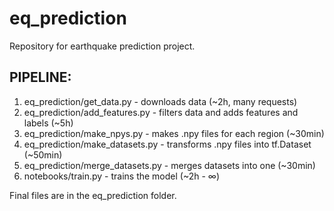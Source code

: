 # eq_prediction
Repository for earthquake prediction project.

## PIPELINE:
1. eq_prediction/get_data.py - downloads data (~2h, many requests)
2. eq_prediction/add_features.py - filters data and adds features and labels (~5h)
3. eq_prediction/make_npys.py - makes .npy files for each region (~30min)
4. eq_prediction/make_datasets.py - transforms .npy files into tf.Dataset (~50min)
5. eq_prediction/merge_datasets.py - merges datasets into one (~30min)
6. notebooks/train.py - trains the model (~2h - ∞)

Final files are in the eq_prediction folder.